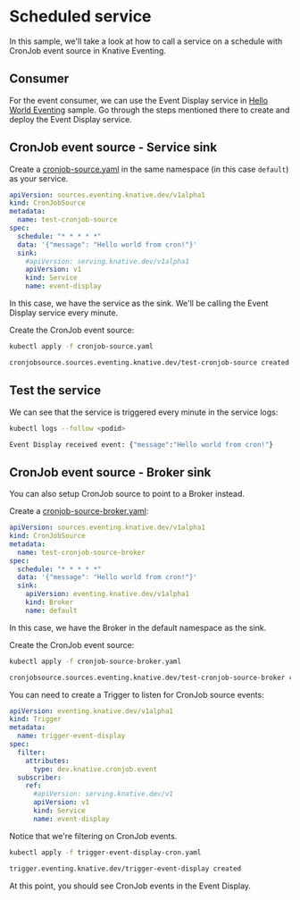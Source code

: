 # Scheduled service

In this sample, we'll take a look at how to call a service on a schedule with CronJob event source in Knative Eventing.

## Consumer

For the event consumer, we can use the Event Display service in [Hello World Eventing](helloworldeventing.md) sample. Go through the steps mentioned there to create and deploy the Event Display service. 

## CronJob event source - Service sink

Create a [cronjob-source.yaml](../eventing/cronjob/cronjob-source.yaml) in the same namespace (in this case `default`) as your service. 

```yaml
apiVersion: sources.eventing.knative.dev/v1alpha1
kind: CronJobSource
metadata:
  name: test-cronjob-source
spec:
  schedule: "* * * * *"
  data: '{"message": "Hello world from cron!"}'
  sink:
    #apiVersion: serving.knative.dev/v1alpha1
    apiVersion: v1
    kind: Service
    name: event-display

```

In this case, we have the service as the sink. We'll be calling the Event Display service every minute. 

Create the CronJob event source:

```bash
kubectl apply -f cronjob-source.yaml

cronjobsource.sources.eventing.knative.dev/test-cronjob-source created
```

## Test the service

We can see that the service is triggered every minute in the service logs:

```bash
kubectl logs --follow <podid>

Event Display received event: {"message":"Hello world from cron!"}
```

## CronJob event source - Broker sink

You can also setup CronJob source to point to a Broker instead. 

Create a [cronjob-source-broker.yaml](../eventing/cronjob/cronjob-source-broker.yaml): 

```yaml
apiVersion: sources.eventing.knative.dev/v1alpha1
kind: CronJobSource
metadata:
  name: test-cronjob-source-broker
spec:
  schedule: "* * * * *"
  data: '{"message": "Hello world from cron!"}'
  sink:
    apiVersion: eventing.knative.dev/v1alpha1
    kind: Broker
    name: default
```

In this case, we have the Broker in the default namespace as the sink. 

Create the CronJob event source:

```bash
kubectl apply -f cronjob-source-broker.yaml

cronjobsource.sources.eventing.knative.dev/test-cronjob-source-broker created
```

You can need to create a Trigger to listen for CronJob source events:

```yaml
apiVersion: eventing.knative.dev/v1alpha1
kind: Trigger
metadata:
  name: trigger-event-display
spec:
  filter:
    attributes:
      type: dev.knative.cronjob.event
  subscriber:
    ref:
      #apiVersion: serving.knative.dev/v1
      apiVersion: v1
      kind: Service
      name: event-display
```

Notice that we're filtering on CronJob events. 

```bash
kubectl apply -f trigger-event-display-cron.yaml

trigger.eventing.knative.dev/trigger-event-display created
```

At this point, you should see CronJob events in the Event Display. 

